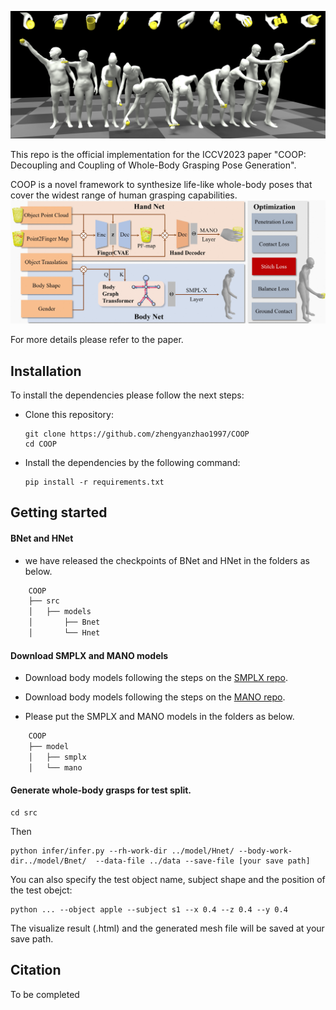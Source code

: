![Image text](https://github.com/zhengyanzhao1997/COOP/blob/master/imgs/headpic.png)

This repo is the official implementation for the ICCV2023 paper "COOP: Decoupling and Coupling of Whole-Body Grasping Pose Generation".

COOP is a novel framework to synthesize life-like whole-body poses that cover the widest range of human grasping capabilities.
![Image text](https://github.com/zhengyanzhao1997/COOP/blob/master/imgs/coop.jpg)

For more details please refer to the paper.

## Installation

To install the dependencies please follow the next steps:

- Clone this repository: 
    ```Shell
    git clone https://github.com/zhengyanzhao1997/COOP
    cd COOP
    ```
- Install the dependencies by the following command:
    ```
    pip install -r requirements.txt
    ```

## Getting started

#### BNet and HNet
- we have released the checkpoints of BNet and HNet in the folders as below.
```bash
    COOP
    ├── src
    │   ├── models
    │       ├── Bnet
    │       └── Hnet
```

#### Download SMPLX and MANO models
- Download body models following the steps on the [SMPLX repo](https://github.com/vchoutas/smplx).
- Download body models following the steps on the [MANO repo](https://mano.is.tue.mpg.de/).

- Please put the SMPLX and MANO models in the folders as below.
```bash
    COOP
    ├── model
    │   ├── smplx
    │   └── mano
```

#### Generate whole-body grasps for test split.

    cd src

Then

    python infer/infer.py --rh-work-dir ../model/Hnet/ --body-work-dir../model/Bnet/  --data-file ../data --save-file [your save path]
    
You can also specify the test object name, subject shape and the position of the test obejct:

    python ... --object apple --subject s1 --x 0.4 --z 0.4 --y 0.4

The visualize result (.html) and the generated mesh file will be saved at your save path.

## Citation
To be completed